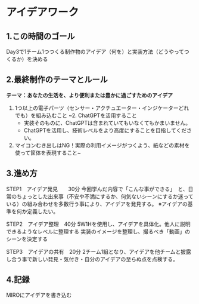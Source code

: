 <!-- 
ばんのさんへ

3日目は要件まで確定した状態で始めたいです。
90分くらいで考えてもらえるとよさそうです。
↓
- アイデアワークで到達して欲しいところ 

    - 5W1Hでわかるレベルでのアイデア
    - 要件のまとめ
        - 機能の優先順位づけ   
            - 1. いちばん大事な機能
            - 2. 無いと成り立たない機能
            - 3. あると良い機能
        - 使う材料
            - 電子パーツ類
            - その他
-->

# アイデアワーク

## 1.この時間のゴール
Day3で1チーム1つつくる制作物のアイデア（何を）と実装方法（どうやってつくるか）を決める

## 2.最終制作のテーマとルール
**テーマ：あなたの生活を、より便利または豊かに過ごすためのアイデア**

1. 1つ以上の電子パーツ（センサー・アクチュエーター・インジケーターどれでも）を組み込むこと
~2. ChatGPTを活用すること
   - 実装そのものに、ChatGPTは含まれていてもいなくてもかまいません。
   - ChatGPTを活用し、技術レベルをより高度にすることを目指してください。
3. マイコンむき出しはNG！実際の利用イメージがつくよう、紙などの素材を使って筐体を表現すること~

##  3.進め方
STEP1　アイデア発見　　30分
今回学んだ内容で「こんな事ができる」　と、日常のちょっとした出来事（不安や不満にするか、何気ないシーンにするか迷っている）の組み合わせを多数行う事により、アイデアを発見する。
※アイデアの基準を何か定義したい。


STEP2　アイデア整理　40分
5W1Hを使用し、アイデアを具体化。他人に説明できるようなレベルに整理する
実装のイメージを整理し、撮るべき「動画」のシーンを決定する


STEP3　アイデアの共有　20分
2チーム1組となり、アイデアを他チームと披露し合う事で新しい発見・気付き・自分のアイデアの至らぬ点を点検する。

##  4.記録
MIROにアイデアを書き込む
